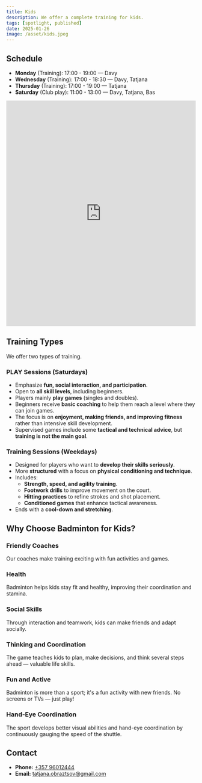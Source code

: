 ```yaml
---
title: Kids
description: We offer a complete training for kids.
tags: [spotlight, published]
date: 2025-01-26
image: /asset/kids.jpeg
---
```


## Schedule

- **Monday** (Training): 17:00 - 19:00 — Davy  
- **Wednesday** (Training): 17:00 - 18:30 — Davy, Tatjana  
- **Thursday** (Training): 17:00 - 19:00 — Tatjana  
- **Saturday** (Club play): 11:00 - 13:00 — Davy, Tatjana, Bas  

<iframe loading="lazy" title="Children Calendar" src="https://calendar.google.com/calendar/embed?src=df7aa66bfa29f536097c661404e0e3a1c9c9917c01228424627574fbc5cd37a3%40group.calendar.google.com&mode=AGENDA&amp;ctz=Asia%2FNicosia&amp;hl={{lang}}" style="border:0" width="100%" height="600" frameborder="0" scrolling="no"></iframe>

## Training Types

We offer two types of training.

### PLAY Sessions (Saturdays)

- Emphasize **fun, social interaction, and participation**.
- Open to **all skill levels**, including beginners.
- Players mainly **play games** (singles and doubles).
- Beginners receive **basic coaching** to help them reach a level where they can join games.
- The focus is on **enjoyment, making friends, and improving fitness** rather than intensive skill development.
- Supervised games include some **tactical and technical advice**, but **training is not the main goal**.

### Training Sessions (Weekdays)

- Designed for players who want to **develop their skills seriously**.
- More **structured** with a focus on **physical conditioning and technique**.
- Includes:
  - **Strength, speed, and agility training**.
  - **Footwork drills** to improve movement on the court.
  - **Hitting practices** to refine strokes and shot placement.
  - **Conditioned games** that enhance tactical awareness.
- Ends with a **cool-down and stretching**.

## Why Choose Badminton for Kids?

### Friendly Coaches
Our coaches make training exciting with fun activities and games.

### Health
Badminton helps kids stay fit and healthy, improving their coordination and stamina.

### Social Skills
Through interaction and teamwork, kids can make friends and adapt socially.

### Thinking and Coordination
The game teaches kids to plan, make decisions, and think several steps ahead — valuable life skills.

### Fun and Active
Badminton is more than a sport; it's a fun activity with new friends. No screens or TVs — just play!

### Hand-Eye Coordination
The sport develops better visual abilities and hand-eye coordination by continuously gauging the speed of the shuttle.

## Contact

- **Phone:** [+357 96012444](tel:+35796012444)
- **Email:** tatjana.obraztsov@gmail.com
